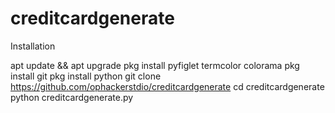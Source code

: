 # creditcardgenerate

Installation

apt update && apt upgrade
pkg install pyfiglet termcolor colorama
pkg install git
pkg install python
git clone https://github.com/ophackerstdio/creditcardgenerate
cd creditcardgenerate
python creditcardgenerate.py


